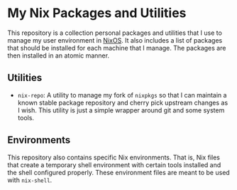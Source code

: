 # My Nix Packages and Utilities

This repository is a collection personal packages and utilities that I
use to manage my user environment in [NixOS][].  It also includes a
list of packages that should be installed for each machine that I
manage.  The packages are then installed in an atomic manner.

## Utilities

  * `nix-repo`: A utility to manage my fork of `nixpkgs` so that I can
    maintain a known stable package repository and cherry pick
    upstream changes as I wish.  This utility is just a simple wrapper
    around git and some system tools.

## Environments

This repository also contains specific Nix environments.  That is, Nix
files that create a temporary shell environment with certain tools
installed and the shell configured properly.  These environment files
are meant to be used with `nix-shell`.

[nixos]: http://nixos.org/
